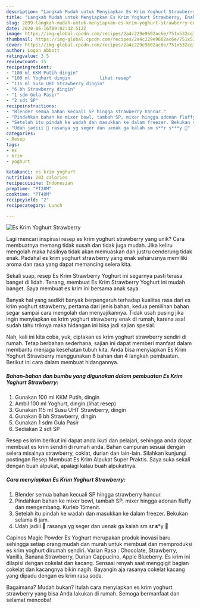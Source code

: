 ```yaml
---
description: "Langkah Mudah untuk Menyiapkan Es Krim Yoghurt Strawberry, Enak Banget"
title: "Langkah Mudah untuk Menyiapkan Es Krim Yoghurt Strawberry, Enak Banget"
slug: 2899-langkah-mudah-untuk-menyiapkan-es-krim-yoghurt-strawberry-enak-banget
date: 2020-06-16T09:02:32.512Z
image: https://img-global.cpcdn.com/recipes/2a4c229e9602ac6e/751x532cq70/es-krim-yoghurt-strawberry-foto-resep-utama.jpg
thumbnail: https://img-global.cpcdn.com/recipes/2a4c229e9602ac6e/751x532cq70/es-krim-yoghurt-strawberry-foto-resep-utama.jpg
cover: https://img-global.cpcdn.com/recipes/2a4c229e9602ac6e/751x532cq70/es-krim-yoghurt-strawberry-foto-resep-utama.jpg
author: Logan Abbott
ratingvalue: 3.5
reviewcount: 15
recipeingredient:
- "100 ml KKM Putih dingin"
- "100 ml Yoghurt dingin           lihat resep"
- "115 ml Susu UHT Strawberry dingin"
- "6 bh Strawberry dingin"
- "1 sdm Gula Pasir"
- "2 sdt SP"
recipeinstructions:
- "Blender semua bahan kecuali SP hingga strawberry hancur."
- "Pindahkan bahan ke mixer bowl, tambah SP, mixer hingga adonan fluffy dan mengembang. Kurleb 15menit."
- "Setelah itu pindah ke wadah dan masukkan ke dalam freezer. Bekukan selama 6 jam."
- "Udah jadiii 🥰 rasanya yg seger dan uenak ga kalah sm s**r s***y 🤭"
categories:
- Resep
tags:
- es
- krim
- yoghurt

katakunci: es krim yoghurt 
nutrition: 203 calories
recipecuisine: Indonesian
preptime: "PT28M"
cooktime: "PT40M"
recipeyield: "2"
recipecategory: Lunch

---
```



![Es Krim Yoghurt Strawberry](https://img-global.cpcdn.com/recipes/2a4c229e9602ac6e/751x532cq70/es-krim-yoghurt-strawberry-foto-resep-utama.jpg)

Lagi mencari inspirasi resep es krim yoghurt strawberry yang unik? Cara membuatnya memang tidak susah dan tidak juga mudah. Jika keliru mengolah maka hasilnya tidak akan memuaskan dan justru cenderung tidak enak. Padahal es krim yoghurt strawberry yang enak seharusnya memiliki aroma dan rasa yang dapat memancing selera kita.

Sekali suap, resep Es Krim Strawberry Yoghurt ini segarnya pasti terasa banget di lidah. Tenang, membuat Es Krim Strawberry Yoghurt ini mudah banget. Saya membuat es krim ini bersama anak saya.

Banyak hal yang sedikit banyak berpengaruh terhadap kualitas rasa dari es krim yoghurt strawberry, pertama dari jenis bahan, kedua pemilihan bahan segar sampai cara mengolah dan menyajikannya. Tidak usah pusing jika ingin menyiapkan es krim yoghurt strawberry enak di rumah, karena asal sudah tahu triknya maka hidangan ini bisa jadi sajian spesial.


Nah, kali ini kita coba, yuk, ciptakan es krim yoghurt strawberry sendiri di rumah. Tetap berbahan sederhana, sajian ini dapat memberi manfaat dalam membantu menjaga kesehatan tubuh kita. Anda bisa menyiapkan Es Krim Yoghurt Strawberry menggunakan 6 bahan dan 4 langkah pembuatan. Berikut ini cara dalam membuat hidangannya.

<!--inarticleads1-->

##### Bahan-bahan dan bumbu yang digunakan dalam pembuatan Es Krim Yoghurt Strawberry:

1. Gunakan 100 ml KKM Putih, dingin
1. Ambil 100 ml Yoghurt, dingin           (lihat resep)
1. Gunakan 115 ml Susu UHT Strawberry, dingin
1. Gunakan 6 bh Strawberry, dingin
1. Gunakan 1 sdm Gula Pasir
1. Sediakan 2 sdt SP


Resep es krim berikut ini dapat anda ikuti dan pelajari, sehingga anda dapat membuat es krim sendiri di rumah anda. Bahan campuran sesuai dengan selera misalnya strawberry, coklat, durian dan lain-lain. Silahkan kunjungi postingan Resep Membuat Es Krim Alpukat Super Praktis. Saya suka sekali dengan buah alpukat, apalagi kalau buah alpukatnya. 

<!--inarticleads2-->

##### Cara menyiapkan Es Krim Yoghurt Strawberry:

1. Blender semua bahan kecuali SP hingga strawberry hancur.
1. Pindahkan bahan ke mixer bowl, tambah SP, mixer hingga adonan fluffy dan mengembang. Kurleb 15menit.
1. Setelah itu pindah ke wadah dan masukkan ke dalam freezer. Bekukan selama 6 jam.
1. Udah jadiii 🥰 rasanya yg seger dan uenak ga kalah sm s**r s***y 🤭


Capinos Magic Powder Es Yoghurt merupakan produk inovasi baru sehingga setiap orang mudah dan murah untuk membuat dan memproduksi es krim yoghurt dirumah sendiri. Varian Rasa : Chocolate, Strawberry, Vanilla, Banana Strawberry, Durian Cappucino, Apple Blueberry. Es krim ini dilapisi dengan cokelat dan kacang. Sensasi renyah saat menggigit bagian cokelat dan kacangnya bikin nagih. Bayangin aja rasanya cokelat kacang yang dipadu dengan es krim rasa soda. 

Bagaimana? Mudah bukan? Itulah cara menyiapkan es krim yoghurt strawberry yang bisa Anda lakukan di rumah. Semoga bermanfaat dan selamat mencoba!
